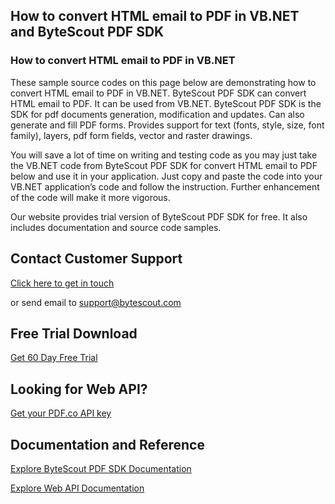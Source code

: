 ## How to convert HTML email to PDF in VB.NET and ByteScout PDF SDK

### How to convert HTML email to PDF in VB.NET

These sample source codes on this page below are demonstrating how to convert HTML email to PDF in VB.NET. ByteScout PDF SDK can convert HTML email to PDF. It can be used from VB.NET. ByteScout PDF SDK is the SDK for pdf documents generation, modification and updates. Can also generate and fill PDF forms. Provides support for text (fonts, style, size, font family), layers, pdf form fields, vector and raster drawings.

You will save a lot of time on writing and testing code as you may just take the VB.NET code from ByteScout PDF SDK for convert HTML email to PDF below and use it in your application. Just copy and paste the code into your VB.NET application’s code and follow the instruction. Further enhancement of the code will make it more vigorous.

Our website provides trial version of ByteScout PDF SDK for free. It also includes documentation and source code samples.

## Contact Customer Support

[Click here to get in touch](https://bytescout.zendesk.com/hc/en-us/requests/new?subject=ByteScout%20PDF%20SDK%20Question)

or send email to [support@bytescout.com](mailto:support@bytescout.com?subject=ByteScout%20PDF%20SDK%20Question) 

## Free Trial Download

[Get 60 Day Free Trial](https://bytescout.com/download/web-installer?utm_source=github-readme)

## Looking for Web API? 

[Get your PDF.co API key](https://pdf.co/documentation/api?utm_source=github-readme)

## Documentation and Reference

[Explore ByteScout PDF SDK Documentation](https://bytescout.com/documentation/index.html?utm_source=github-readme)

[Explore Web API Documentation](https://pdf.co/documentation/api?utm_source=github-readme)
